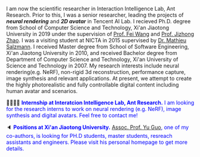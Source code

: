 <span class='anchor' id='about-me'></span>

I am now the scientific researcher in Interaction Intelligence Lab, Ant Research. Prior to this, I was a senior researcher, leading the projects of ***neural rendering*** and ***2D avatar*** in Tencent AI Lab. I recieved Ph.D. degree from School of Computer Science and Technology, Xi'an Jiaotong University in 2019 under the supervision of [Prof. Fei Wang](http://www.aiar.xjtu.edu.cn/info/1046/1242.htm) and [Prof. Jizhong Zhao](http://pvc.xjtu.edu.cn/info/1010/1058.htm). I was a visiting student at NICTA in 2015 supervised by [Dr. Mathieu Salzmann](https://people.epfl.ch/mathieu.salzmann). I received Master degree from School of Software Engineering, Xi'an Jiaotong University in 2010, and received Bachelor degree from Department of Computer Science and Technology, Xi'an University of Science and Technology in 2007. My research interests include neural rendering(e.g. NeRF), non-rigid 3d reconstruction, performance capture, image synthesis and relevant applications. At present, we attempt to create the highly photorealistic and fully controllable digital content including human avatar and scenarios. 

👩‍🎓🧑‍🎓 <span style="color:blue">**Internship at Interatcion Intelligence Lab, Ant Research.** I am looking for the research interns to work on neural rendering (e.g. NeRF), image synthesis and digital avatars. Feel free to contact me!</span>

🔈 <span style="color:blue">**Positions at Xi'an Jiaotong University.** [Assoc. Prof. Yu Guo](https://yuguo-xjtu.github.io/), one of my co-authors, is looking for PH.D students, master students, resreach assistants and engineers. Please visit his personal homepage to get more details.